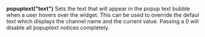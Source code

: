 <a name="popuptext"></a>**popuptext("text")** Sets the text that will appear in the popup text bubble when a user hovers over the widget. This can be used to override the defaul text which displays the channel name and the current value. Passing a 0 will disable all popuptext notices completely. 

<!--UPDATE WIDGET_IN_CSOUND
    SIdent sprintf "popuptext(\"Popup Text %d\") ", rnd(1000)
    SIdentifier strcat SIdentifier, SIdent
-->
